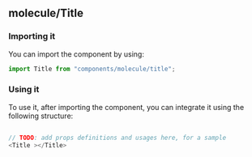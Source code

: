 ## molecule/Title

<!-- TODO: add a description here! -->

### Importing it

You can import the component by using:

```js
import Title from "components/molecule/title";
```

### Using it

To use it, after importing the component, you can integrate it using the following structure:

```js

// TODO: add props definitions and usages here, for a sample
<Title ></Title>

```